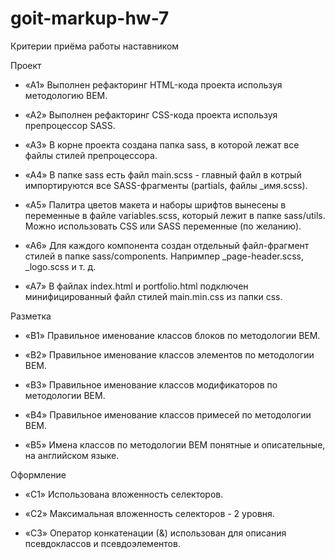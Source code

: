 # goit-markup-hw-7

Критерии приёма работы наставником

Проект

- «A1» Выполнен рефакторинг HTML-кода проекта используя методологию BEM.

- «A2» Выполнен рефакторинг CSS-кода проекта используя препроцессор SASS.

- «A3» В корне проекта создана папка sass, в которой лежат все файлы стилей препроцессора.

- «A4» В папке sass есть файл main.scss - главный файл в котрый импортируются все SASS-фрагменты (partials, файлы \_имя.scss).

- «A5» Палитра цветов макета и наборы шрифтов вынесены в переменные в файле variables.scss, который лежит в папке sass/utils. Можно использовать CSS или SASS переменные (по желанию).

- «A6» Для каждого компонента создан отдельный файл-фрагмент стилей в папке sass/components. Напримпер \_page-header.scss, \_logo.scss и т. д.

- «A7» В файлах index.html и portfolio.html подключен минифицированный файл стилей main.min.css из папки css.

Разметка

- «B1» Правильное именование классов блоков по методологии BEM.

- «B2» Правильное именование классов элементов по методологии BEM.

- «B3» Правильное именование классов модификаторов по методологии BEM.

- «B4» Правильное именование классов примесей по методологии BEM.

- «B5» Имена классов по методологии BEM понятные и описательные, на английском языке.

Оформление

- «C1» Использована вложенность селекторов.

- «C2» Максимальная вложенность селекторов - 2 уровня.

- «C3» Оператор конкатенации (&) использован для описания псевдоклассов и псевдоэлементов.
